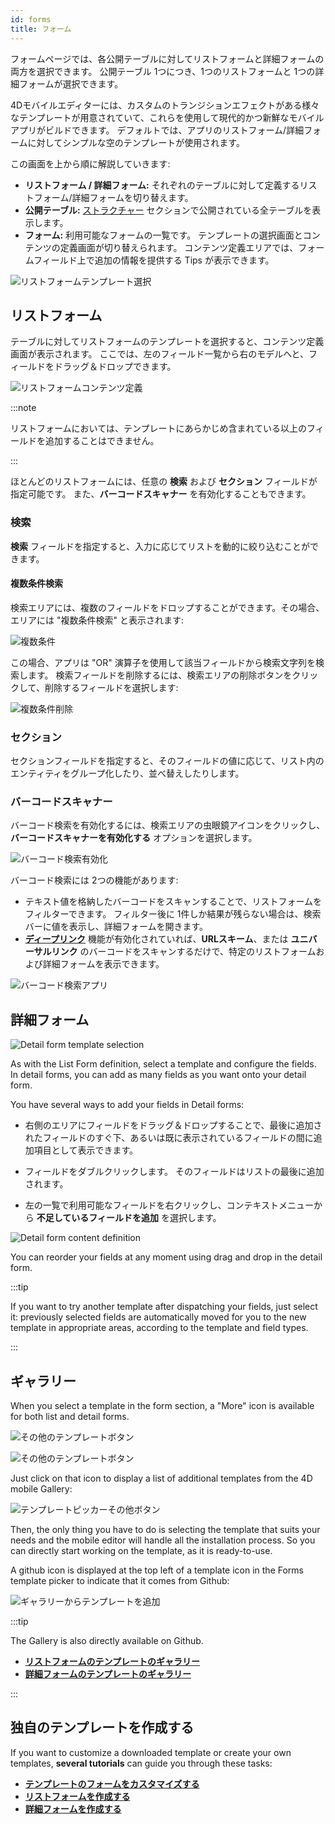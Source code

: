 ```yaml
---
id: forms
title: フォーム
---
```


フォームページでは、各公開テーブルに対してリストフォームと詳細フォームの両方を選択できます。 公開テーブル 1つにつき、1つのリストフォームと 1つの詳細フォームが選択できます。

4Dモバイルエディターには、カスタムのトランジションエフェクトがある様々なテンプレートが用意されていて、これらを使用して現代的かつ新鮮なモバイルアプリがビルドできます。 デフォルトでは、アプリのリストフォーム/詳細フォームに対してシンプルな空のテンプレートが使用されます。

この画面を上から順に解説していきます:

* **リストフォーム / 詳細フォーム:** それぞれのテーブルに対して定義するリストフォーム/詳細フォームを切り替えます。
* **公開テーブル:** [ストラクチャー](structure.md) セクションで公開されている全テーブルを表示します。
* **フォーム:** 利用可能なフォームの一覧です。 テンプレートの選択画面とコンテンツの定義画面が切り替えられます。 コンテンツ定義エリアでは、フォームフィールド上で追加の情報を提供する Tips が表示できます。


![リストフォームテンプレート選択](img/Forms-section-templates-selection-4D-for-iOS.png)



## リストフォーム

テーブルに対してリストフォームのテンプレートを選択すると、コンテンツ定義画面が表示されます。 ここでは、左のフィールド一覧から右のモデルへと、フィールドをドラッグ＆ドロップできます。

![リストフォームコンテンツ定義](img/Forms-section-content-definition-4D-for-iOS.png)

:::note

リストフォームにおいては、テンプレートにあらかじめ含まれている以上のフィールドを追加することはできません。

:::

ほとんどのリストフォームには、任意の **検索** および **セクション** フィールドが指定可能です。 また、**バーコードスキャナー** を有効化することもできます。


### 検索

**検索** フィールドを指定すると、入力に応じてリストを動的に絞り込むことができます。

#### 複数条件検索

検索エリアには、複数のフィールドをドロップすることができます。その場合、エリアには "複数条件検索" と表示されます:

![複数条件](img/multi-criteria.png)

この場合、アプリは "OR" 演算子を使用して該当フィールドから検索文字列を検索します。 検索フィールドを削除するには、検索エリアの削除ボタンをクリックして、削除するフィールドを選択します:

![複数条件削除](img/multi-criteria-search-forms-section-remove-fields.png)


### セクション

セクションフィールドを指定すると、そのフィールドの値に応じて、リスト内のエンティティをグループ化したり、並べ替えしたりします。



### バーコードスキャナー

バーコード検索を有効化するには、検索エリアの虫眼鏡アイコンをクリックし、**バーコードスキャナーを有効化する** オプションを選択します。

![バーコード検索有効化](img/project-editor-Qrcode-barcode-search-4D-for-iOS.gif)

バーコード検索には 2つの機能があります:

* テキスト値を格納したバーコードをスキャンすることで、リストフォームをフィルターできます。 フィルター後に 1件しか結果が残らない場合は、検索バーに値を表示し、詳細フォームを開きます。
* [**ディープリンク**](../special-features/deep-linking.md) 機能が有効化されていれば、**URLスキーム**、または **ユニバーサルリンク** のバーコードをスキャンするだけで、特定のリストフォームおよび詳細フォームを表示できます。

![バーコード検索アプリ](img/text-Qrcode-barcode-search-4D-for-iOS.gif)


## 詳細フォーム

![Detail form template selection](img/Forms-section-detail-form-templates-selection-4D-for-iOS.png)

As with the List Form definition, select a template and configure the fields. In detail forms, you can add as many fields as you want onto your detail form.

You have several ways to add your fields in Detail forms:

* 右側のエリアにフィールドをドラッグ＆ドロップすることで、最後に追加されたフィールドのすぐ下、あるいは既に表示されているフィールドの間に追加項目として表示できます。

* フィールドをダブルクリックします。 そのフィールドはリストの最後に追加されます。

* 左の一覧で利用可能なフィールドを右クリックし、コンテキストメニューから **不足しているフィールドを追加** を選択します。

![Detail form content definition](img/Forms-section-detail-form-content-definition-4D-for-iOS.png)


You can reorder your fields at any moment using drag and drop in the detail form.

:::tip

If you want to try another template after dispatching your fields, just select it: previously selected fields are automatically moved for you to the new template in appropriate areas, according to the template and field types.

:::


## ギャラリー

When you select a template in the form section, a "More" icon is available for both list and detail forms.

![その他のテンプレートボタン](img/more.png)

![その他のテンプレートボタン](img/Forms-more-button.png)

Just click on that icon to display a list of additional templates from the 4D mobile Gallery:

![テンプレートピッカーその他ボタン](img/Forms-template-gallery.png)

Then, the only thing you have to do is selecting the template that suits your needs and the mobile editor will handle all the installation process. So you can directly start working on the template, as it is ready-to-use.

A github icon is displayed at the top left of a template icon in the Forms template picker to indicate that it comes from Github:

![ギャラリーからテンプレートを追加](img/indicator-template-github.png)


:::tip

The Gallery is also directly available on Github.
- [**リストフォームのテンプレートのギャラリー**](https://4d-for-ios.github.io/gallery/#/type/list-detail/picker/0)
- [**詳細フォームのテンプレートのギャラリー**](https://4d-for-ios.github.io/gallery/#/type/form-detail/picker/0)

:::

## 独自のテンプレートを作成する

If you want to customize a downloaded template or create your own templates, **several tutorials** can guide you through these tasks:

- [**テンプレートのフォームをカスタマイズする**](../tutorials/gallery/update-gallery-template.md)
- [**リストフォームを作成する**](../tutorials/creating-list-forms/list-form-template.md)
- [**詳細フォームを作成する**](../tutorials/creating-detail-forms/detail-form-template.md)